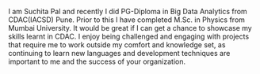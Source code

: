 I am Suchita Pal and recently I did PG-Diploma in Big Data Analytics from CDAC(IACSD) Pune. Prior to this I have completed M.Sc. in Physics from Mumbai University.
It would be great if I can get a chance to showcase my skills learnt in CDAC.
I enjoy being challenged and engaging with projects that require me to work outside my comfort and knowledge set, as continuing to 
learn new languages and development techniques are important to me and the success of your organization.
